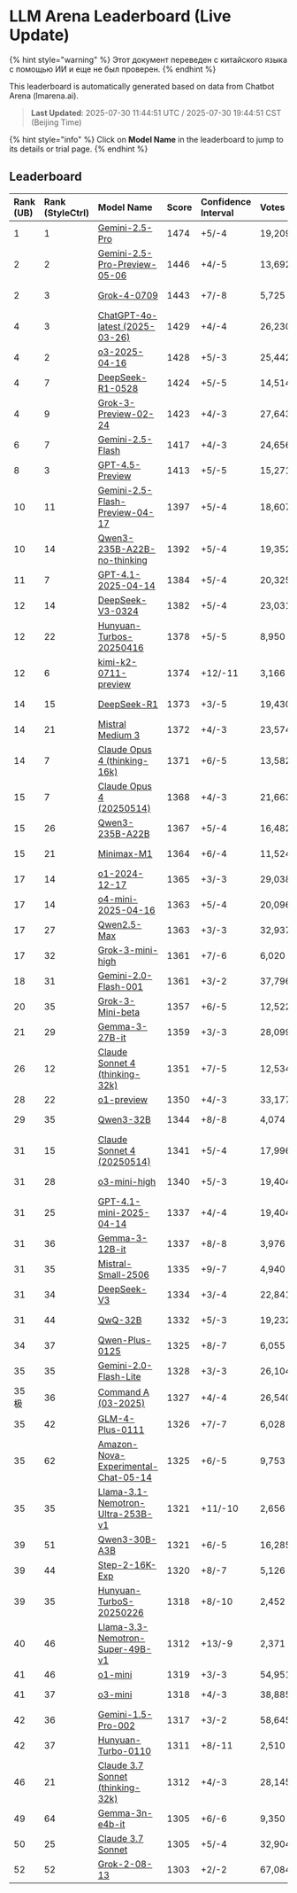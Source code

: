 # LLM Arena Leaderboard (Live Update)


{% hint style="warning" %}
Этот документ переведен с китайского языка с помощью ИИ и еще не был проверен.
{% endhint %}




This leaderboard is automatically generated based on data from Chatbot Arena (lmarena.ai).

> **Last Updated**: 2025-07-30 11:44:51 UTC / 2025-07-30 19:44:51 CST (Beijing Time)

{% hint style="info" %}
Click on **Model Name** in the leaderboard to jump to its details or trial page.
{% endhint %}

## Leaderboard

| Rank (UB) | Rank (StyleCtrl) | Model Name                                                                                                                         | Score | Confidence Interval | Votes     | Provider                    | License                    | Knowledge Cutoff   |
|:----------|:-----------------|:-----------------------------------------------------------------------------------------------------------------------------------|:------|:--------------------|:----------|:----------------------------|:---------------------------|:-------------------|
| 1         | 1                | [Gemini-2.5-Pro](http://aistudio.google.com/app/prompts/new_chat?model=gemini-2.5-pro)                                            | 1474  | +5/-4               | 19,209    | Google                      | Proprietary               | No data available  |
| 2         | 2                | [Gemini-2.5-Pro-Preview-05-06](http://aistudio.google.com/app/prompts/new_chat?model=gemini-2.5-pro-preview-05-06)                 | 1446  | +4/-5               | 13,692    | Google                      | Proprietary               | No data available  |
| 2         | 3                | [Grok-4-0709](https://docs.x.ai/docs/models/grok-4-0709)                                                                           | 1443  | +7/-8               | 5,725     | xAI                         | Proprietary               | No data available  |
| 4         | 3                | [ChatGPT-4o-latest (2025-03-26)](https://x.com/OpenAI/status/1905331956856050135)                                                | 1429  | +4/-4               | 26,230    | OpenAI                      | Proprietary               | No data available  |
| 4         | 2                | [o3-2025-04-16](https://openai.com/index/introducing-o3-and-o4-mini/)                                                              | 1428  | +5/-3               | 25,442    | OpenAI                      | Proprietary               | No data available  |
| 4         | 7                | [DeepSeek-R1-0528](https://api-docs.deepseek.com/news/news250528)                                                                  | 1424  | +5/-5               | 14,514    | DeepSeek                    | MIT                       | No data available  |
| 4         | 9                | [Grok-3-Preview-02-24](https://x.ai/blog/grok-3)                                                                                    | 1423  | +4/-3               | 27,643    | xAI                         | Proprietary               | No data available  |
| 6         | 7                | [Gemini-2.5-Flash](http://aistudio.google.com/app/prompts/new_chat?model=gemini-2.5-flash)                                        | 1417  | +4/-3               | 24,656    | Google                      | Proprietary               | No data available  |
| 8         | 3                | [GPT-4.5-Preview](https://openai.com/index/introducing-gpt-4-5/)                                                                   | 1413  | +5/-5               | 15,271    | OpenAI                      | Proprietary               | No data available  |
| 10        | 11               | [Gemini-2.5-Flash-Preview-04-17](http://aistudio.google.com/app/prompts/new_chat?model=gemini-2.5-flash-preview-04-17)             | 1397  | +5/-4               | 18,607    | Google                      | Proprietary               | No data available  |
| 10        | 14               | [Qwen3-235B-A22B-no-thinking](https://qwenlm.github.io/blog/qwen3/)                                                                | 1392  | +5/-4               | 19,352    | Alibaba                     | Apache 2.0                | No data available  |
| 11        | 7                | [GPT-4.1-2025-04-14](https://openai.com/index/gpt-4-1/)                                                                            | 1384  | +5/-4               | 20,325    | OpenAI                      | Proprietary               | No data available  |
| 12        | 14               | [DeepSeek-V3-0324](https://api-docs.deepseek.com/news/news250325)                                                                 | 1382  | +5/-4               | 23,031    | DeepSeek                    | MIT                       | No data available  |
| 12        | 22               | [Hunyuan-Turbos-20250416](https://cloud.tencent.com/document/product/1729/104753)                                                  | 1378  | +5/-5               | 8,950     | Tencent                     | Proprietary               | No data available  |
| 12        | 6                | [kimi-k2-0711-preview](https://moonshotai.github.io/Kimi-K2/)                                                                      | 1374  | +12/-11             | 3,166     | Moonshot                    | Modified MIT              | No data available  |
| 14        | 15               | [DeepSeek-R1](https://api-docs.deepseek.com/news/news250120)                                                                       | 1373  | +3/-5               | 19,430    | DeepSeek                    | MIT                       | No data available  |
| 14        | 21               | [Mistral Medium 3](https://mistral.ai/news/mistral-medium-3)                                                                       | 1372  | +4/-3               | 23,574    | Mistral                     | Proprietary               | No data available  |
| 14        | 7                | [Claude Opus 4 (thinking-16k)](https://www.anthropic.com/news/claude-4)                                                              | 1371  | +6/-5               | 13,582    | Anthropic                   | Proprietary               | No data available  |
| 15        | 7                | [Claude Opus 4 (20250514)](https://www.anthropic.com/news/claude-4)                                                                | 1368  | +4/-3               | 21,663    | Anthropic                   | Proprietary               | No data available  |
| 15        | 26               | [Qwen3-235B-A22B](https://qwenlm.github.io/blog/qwen3/)                                                                            | 1367  | +5/-4               | 16,482    | Alibaba                     | Apache 2.0                | No data available  |
| 15        | 21               | [Minimax-M1](https://www.minimax.io/news/minimaxm1)                                                                                 | 1364  | +6/-4               | 11,524    | MiniMax                     | Apache 2.0                | No data available  |
| 17        | 14               | [o1-2024-12-17](https://openai.com/index/o1-and-new-tools-for-developers/)                                                        | 1365  | +3/-3               | 29,038    | OpenAI                      | Proprietary               | No data available  |
| 17        | 14               | [o4-mini-2025-04-16](https://openai.com/index/introducing-o3-and-o4-mini/)                                                        | 1363  | +5/-4               | 20,096    | OpenAI                      | Proprietary               | No data available  |
| 17        | 27               | [Qwen2.5-Max](https://qwenlm.github.io/blog/qwen2.5-max/)                                                                          | 1363  | +3/-3               | 32,937    | Alibaba                     | Proprietary               | No data available  |
| 17        | 32               | [Grok-3-mini-high](https://docs.x.ai/docs/models)                                                                                   | 1361  | +7/-6               | 6,020     | xAI                         | Proprietary               | No data available  |
| 18        | 31               | [Gemini-2.0-Flash-001](https://aistudio.google.com/app/prompts/new_chat?instructions=lmsys-1121&model=gemini-2.0-flash-001)       | 1361  | +3/-2               | 37,796    | Google                      | Proprietary               | No data available  |
| 20        | 35               | [Grok-3-Mini-beta](https://docs.x.ai/docs/models)                                                                                   | 1357  | +6/-5               | 12,522    | xAI                         | Proprietary               | No data available  |
| 21        | 29               | [Gemma-3-27B-it](http://aistudio.google.com/app/prompts/new_chat?model=gemma-3-27b-it)                                              | 1359  | +3/-3               | 28,099    | Google                      | Gemma                     | No data available  |
| 26        | 12               | [Claude Sonnet 4 (thinking-32k)](https://www.anthropic.com/news/claude-4)                                                          | 1351  | +7/-5               | 12,534    | Anthropic                   | Proprietary               | No data available  |
| 28        | 22               | [o1-preview](https://platform.openai.com/docs/models/o1)                                                                            | 1350  | +4/-3               | 33,177    | OpenAI                      | Proprietary               | 2023/10           |
| 29        | 35               | [Qwen3-32B](https://qwenlm.github.io/blog/qwen3/)                                                                                   | 1344  | +8/-8               | 4,074     | Alibaba                     | Apache 2.0                | No data available  |
| 31        | 15               | [Claude Sonnet 4 (20250514)](https://www.anthropic.com/news/claude-4)                                                              | 1341  | +5/-4               | 17,996    | Anthropic                   | Proprietary               | No data available  |
| 31        | 28               | [o3-mini-high](https://platform.openai.com/docs/guides/reasoning#reasoning-effort)                                                 | 1340  | +5/-3               | 19,404    | OpenAI                      | Proprietary               | No data available  |
| 31        | 25               | [GPT-4.1-mini-2025-04-14](https://open极ai.com/index/gpt-4-1/)                                                                      | 1337  | +4/-4               | 19,404    | OpenAI                      | Proprietary               | No data available  |
| 31        | 36               | [Gemma-3-12B-it](http://aistudio.google.com/app/prompts/new_chat?model=gemma-极3-12b-it)                                           | 1337  | +8/-8               | 3,976     | Google                      | Gemma                     | No data available  |
| 31        | 35               | [Mistral-Small-2506](https://huggingface.co/mistralai/Mistral-Small-3.2-24B-Instruct-2506)                                         | 1335  | +9/-7               | 4,940     | Mistral                     | Apache 2.0                | No data available  |
| 31        | 34               | [DeepSeek-V3](https://huggingface.co/deepseek-ai/DeepSeek-V3)                                                                       | 1334  | +3/-4               | 22,841    | DeepSeek                    | DeepSeek                  | No data available  |
| 31        | 44               | [QwQ-32B](https://huggingface.co/Qwen/QwQ-32B)                                                                                      | 1332  | +5/-3               | 19,232    | Alibaba                     | Apache 2.0                | No data available  |
| 34        | 37               | [Qwen-Plus-0125](https://www.alibabacloud.com/help/en/model-studio/developer-reference/what-is-qwen-llm)                           | 1325  | +8/-7               | 6,055     | Alibaba                     | Proprietary               | No data available  |
| 35        | 35               | [Gemini-2.0-Flash-Lite](https://aistudio.google.com/prompts/new_chat?model=gemini-2.0-flash-lite)                                 | 1328  | +3/-3               | 26,104    | Google                      | Proprietary               | No data available  |
| 35       极| 36               | [Command A (03-2025)](https://cohere.com/blog/command-a)                                                                         | 1327  | +4/-4               | 26,540    | Cohere                      | CC-BY-NC-4.0              | No data available  |
| 35        | 42               | [GLM-4-Plus-0111](https://bigmodel.cn/dev/howuse/glm-4)                                                                             | 1326  | +7/-7               | 6,028     | Zhipu                       | Proprietary               | No data available  |
| 35        | 62               | [Amazon-Nova-Experimental-Chat-05-14](https://nova.amazon.com/faqs)                                                             | 1325  | +6/-5               | 9,753     | Amazon                      | Proprietary               | No data available  |
| 35        | 35               | [Llama-3.1-Nemotron-Ultra-253B-v1](https://huggingface.co/nvidia/Llama-3_1-Nemotron-Ultra-253B-v1)                               | 1321  | +11/-10             | 2,656     | Nvidia                      | Nvidia Open Model         | No data available  |
| 39        | 51               | [Qwen3-30B-A3B](https://qwenlm.github.io/blog/qwen3/)                                                                             | 1321  | +6/-5               | 16,285    | Alibaba                     | Apache 2.0                | No data available  |
| 39        | 44               | [Step-2-16K-Exp](https://platform.stepfun.com/docs/llm/text)                                                                       | 1320  | +8/-7               | 5,126     | StepFun                     | Proprietary               | No data available  |
| 39        | 35               | [Hunyuan-TurboS-20250226](https://cloud.tencent.com/document/product/1729/104753)                                                | 1318  | +8/-10              | 2,452     | Tencent                     | Proprietary               | No data available  |
| 40        | 46               | [Llama-3.3-Nemotron-Super-49B-v1](https://huggingface.co/nvidia/Llama-3_3-Nemotron-Super-49B-v1)                                 | 1312  | +13/-9              | 2,371     | Nvidia                      | Nvidia                    | No data available  |
| 41        | 46               | [o1-mini](https://platform.openai.com/docs/models/o1)                                                                               | 1319  | +3/-3               | 54,951    | OpenAI                      | Proprietary               | 2023/10           |
| 41        | 37               | [o3-mini](https://openai.com/index/openai-o3-mini/)                                                                                 | 1318  | +4/-3               | 38,885    | OpenAI                      | Proprietary               | No data available  |
| 42        | 36               | [Gemini-1.5-Pro-002](https://aistudio.google.com/app/prompts/new_chat?instructions=lmsys&model=gemini-1.5-pro-002)                | 1317  | +3/-2               | 58,645    | Google                      | Proprietary               | No data available  |
| 42        | 37               | [Hunyuan-Turbo-0110](https://cloud.tencent.com/document/product/1729/104753)                                                     | 1311  | +8/-11              | 2,510     | Tencent                     | Proprietary               | No data available  |
| 46        | 21               | [Claude 3.7 Sonnet (thinking-32k)](https://www.anthropic.com/news/claude-3-7-sonnet)                                             | 1312  | +4/-3               | 28,145    | Anthropic                   | Proprietary               | No data available  |
| 49        | 64               | [Gemma-3n-e4b-it](http://aistudio.google.com/app/prompts/new_chat?model=gemma-3n-e4b-it)                                         | 1305  | +6/-6               | 9,350     | Google                      | Gemma                     | No data available  |
| 50        | 25               | [Claude 3.7 Sonnet](https://www.anthropic.com/news/claude-3-7-sonnet)                                                             | 1305  | +5/-4               | 32,904    | Anthropic                   | Proprietary               | No data available  |
| 52        | 52               | [Grok-2-08-13](https://x.ai/blog/grok-2)                                                                                            | 1303  | +2/-2               | 67,084    | xAI                         | Proprietary               | 2024/3